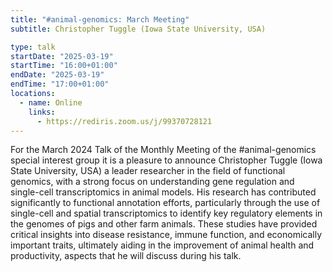 ```yaml
---
title: "#animal-genomics: March Meeting"
subtitle: Christopher Tuggle (Iowa State University, USA)

type: talk
startDate: "2025-03-19"
startTime: "16:00+01:00"
endDate: "2025-03-19"
endTime: "17:00+01:00"
locations:
  - name: Online
    links:
      - https://rediris.zoom.us/j/99370728121
---
```


For the March 2024 Talk of the Monthly Meeting of the #animal-genomics special interest group it is a pleasure to announce Christopher Tuggle (Iowa State University, USA) a leader researcher in the field of functional genomics, with a strong focus on understanding gene regulation and single-cell transcriptomics in animal models. His research has contributed significantly to functional annotation efforts, particularly through the use of single-cell and spatial transcriptomics to identify key regulatory elements in the genomes of pigs and other farm animals. These studies have provided critical insights into disease resistance, immune function, and economically important traits, ultimately aiding in the improvement of animal health and productivity, aspects that he will discuss during his talk.
